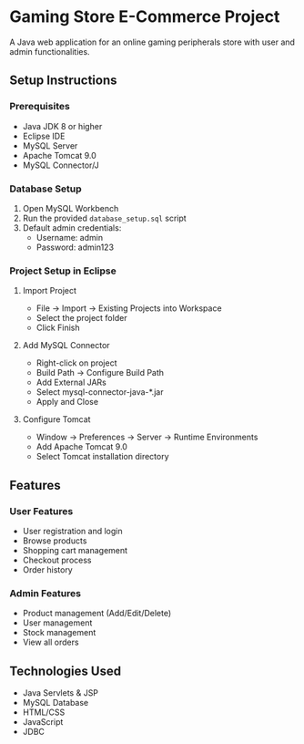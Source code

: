 # Gaming Store E-Commerce Project

A Java web application for an online gaming peripherals store with user and admin functionalities.

## Setup Instructions

### Prerequisites
- Java JDK 8 or higher
- Eclipse IDE
- MySQL Server
- Apache Tomcat 9.0
- MySQL Connector/J

### Database Setup
1. Open MySQL Workbench
2. Run the provided `database_setup.sql` script
3. Default admin credentials:
   - Username: admin
   - Password: admin123

### Project Setup in Eclipse
1. Import Project
   - File → Import → Existing Projects into Workspace
   - Select the project folder
   - Click Finish

2. Add MySQL Connector
   - Right-click on project
   - Build Path → Configure Build Path
   - Add External JARs
   - Select mysql-connector-java-*.jar
   - Apply and Close

3. Configure Tomcat
   - Window → Preferences → Server → Runtime Environments
   - Add Apache Tomcat 9.0
   - Select Tomcat installation directory

## Features

### User Features
- User registration and login
- Browse products
- Shopping cart management
- Checkout process
- Order history

### Admin Features
- Product management (Add/Edit/Delete)
- User management
- Stock management
- View all orders

## Technologies Used
- Java Servlets & JSP
- MySQL Database
- HTML/CSS
- JavaScript
- JDBC
